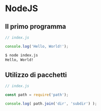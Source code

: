 # NodeJS

## Il primo programma

```js
// index.js

console.log('Hello, World!');
```

```sh
$ node index.js
Hello, World!
```

## Utilizzo di pacchetti

```js
// index.js

const path = require('path');

console.log( path.join('dir', 'subdir') );
```
